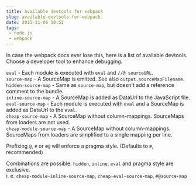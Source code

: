 ```yaml
---
title: Available devtools for webpack
slug: available-devtools-for-webpack
date: 2015-11-06 10:52
tags: 
 - node.js
 - webpack
---
```


In case the webpack docs ever lose this, here is a list of available devtools. Choose a developer tool to enhance debugging.

`eval` - Each module is executed with `eval` and `//@ sourceURL`.  
`source-map` - A SourceMap is emitted. See also `output.sourceMapFilename`.  
`hidden-source-map` - Same as `source-map`, but doesn't add a reference comment to the bundle.  
`inline-source-map` - A SourceMap is added as DataUrl to the JavaScript file.  
`eval-source-map` - Each module is executed with `eval` and a SourceMap is added as DataUrl to the `eval`.  
`cheap-source-map` - A SourceMap without column-mappings. SourceMaps from loaders are not used.  
`cheap-module-source-map` - A SourceMap without column-mappings. SourceMaps from loaders are simplified to a single mapping per line.  

Prefixing `@`, `#` or `#@` will enforce a pragma style. (Defaults to `#`, recommended)  

Combinations are possible. `hidden`, `inline`, `eval` and pragma style are exclusive.  
i. e. `cheap-module-inline-source-map`, `cheap-eval-source-map`, `#@source-map`
